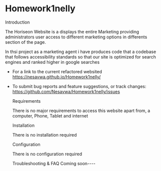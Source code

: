 # Homework1nelly

Introduction

The Horiseon Website is a displays the entire Marketing providing administrators user access to different marketing options in differents section of the page.  

In thsi project as a marketing agent i have produces code that a codebase that follows accessibility standards so that our site is optimized for search engines and ranked higher in google searches

 * For a link to the current refactored websited
   https://nesavwa.github.io/Homework1nelly/

 * To submit bug reports and feature suggestions, or track changes:
   https://github.com/Nesavwa/Homework1nelly/issues

   Requirements

   There is no major requirements to access this website apart from, a computer, Phone, Tablet and internet 

   Installation

   There is no installation required

   Configuration

   There is no configuration required

   Troubleshooting & FAQ
   Coming soon----